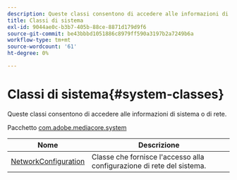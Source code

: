 ```yaml
---
description: Queste classi consentono di accedere alle informazioni di sistema o di rete.
title: Classi di sistema
exl-id: 9044ae0c-b3b7-405b-88ce-8871d179d9f6
source-git-commit: be43bbbd1051886c8979ff590a3197b2a7249b6a
workflow-type: tm+mt
source-wordcount: '61'
ht-degree: 0%

---
```


# Classi di sistema{#system-classes}

Queste classi consentono di accedere alle informazioni di sistema o di rete.

Pacchetto [com.adobe.mediacore.system](https://help.adobe.com/en_US/primetime/api/psdk/asdoc-dhls_1.4/com/adobe/mediacore/system/package-detail.html)

| Nome | Descrizione |
|---|---|
| [NetworkConfiguration](https://help.adobe.com/en_US/primetime/api/psdk/asdoc-dhls_1.4/com/adobe/mediacore/system/NetworkConfiguration.html) | Classe che fornisce l&#39;accesso alla configurazione di rete del sistema. |
